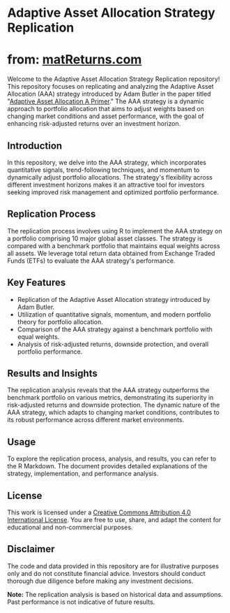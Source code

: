 # Adaptive Asset Allocation Strategy Replication
# from: [matReturns.com](https://matReturns.com)

Welcome to the Adaptive Asset Allocation Strategy Replication repository! This repository focuses on replicating and analyzing the Adaptive Asset Allocation (AAA) strategy introduced by Adam Butler in the paper titled "[Adaptive Asset Allocation A Primer](https://papers.ssrn.com/sol3/papers.cfm?abstract_id=2328254)." The AAA strategy is a dynamic approach to portfolio allocation that aims to adjust weights based on changing market conditions and asset performance, with the goal of enhancing risk-adjusted returns over an investment horizon.

## Introduction

In this repository, we delve into the AAA strategy, which incorporates quantitative signals, trend-following techniques, and momentum to dynamically adjust portfolio allocations. The strategy's flexibility across different investment horizons makes it an attractive tool for investors seeking improved risk management and optimized portfolio performance.

## Replication Process

The replication process involves using R to implement the AAA strategy on a portfolio comprising 10 major global asset classes. The strategy is compared with a benchmark portfolio that maintains equal weights across all assets. We leverage total return data obtained from Exchange Traded Funds (ETFs) to evaluate the AAA strategy's performance.

## Key Features

- Replication of the Adaptive Asset Allocation strategy introduced by Adam Butler.
- Utilization of quantitative signals, momentum, and modern portfolio theory for portfolio allocation.
- Comparison of the AAA strategy against a benchmark portfolio with equal weights.
- Analysis of risk-adjusted returns, downside protection, and overall portfolio performance.

## Results and Insights

The replication analysis reveals that the AAA strategy outperforms the benchmark portfolio on various metrics, demonstrating its superiority in risk-adjusted returns and downside protection. The dynamic nature of the AAA strategy, which adapts to changing market conditions, contributes to its robust performance across different market environments.

## Usage

To explore the replication process, analysis, and results, you can refer to the R Markdown. The document provides detailed explanations of the strategy, implementation, and performance analysis.

## License

This work is licensed under a [Creative Commons Attribution 4.0 International License](https://creativecommons.org/licenses/by/4.0/). You are free to use, share, and adapt the content for educational and non-commercial purposes.

## Disclaimer

The code and data provided in this repository are for illustrative purposes only and do not constitute financial advice. Investors should conduct thorough due diligence before making any investment decisions.

**Note:** The replication analysis is based on historical data and assumptions. Past performance is not indicative of future results. 

